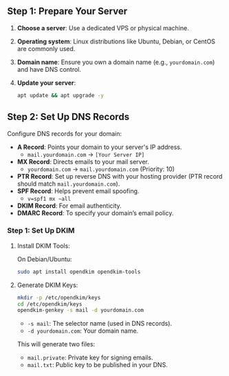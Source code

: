 ## Step 1: Prepare Your Server

1. **Choose a server**: Use a dedicated VPS or physical machine.  
2. **Operating system**: Linux distributions like Ubuntu, Debian, or CentOS are commonly used.  
3. **Domain name**: Ensure you own a domain name (e.g., `yourdomain.com`) and have DNS control.  
4. **Update your server**:  

    ```bash
    apt update && apt upgrade -y
    ```

## Step 2: Set Up DNS Records

Configure DNS records for your domain:

- **A Record**: Points your domain to your server's IP address.
     - `mail.yourdomain.com` → `[Your Server IP]`
- **MX Record**: Directs emails to your mail server.
     - `yourdomain.com` → `mail.yourdomain.com` (Priority: 10)
- **PTR Record**: Set up reverse DNS with your hosting provider (PTR record should match `mail.yourdomain.com`).
- **SPF Record**: Helps prevent email spoofing.
     - `v=spf1 mx ~all`
- **DKIM Record**: For email authenticity.
- **DMARC Record**: To specify your domain’s email policy.

### Step 1: Set Up DKIM

1. Install DKIM Tools:

     On Debian/Ubuntu:

     ```bash
     sudo apt install opendkim opendkim-tools
     ```

2. Generate DKIM Keys:

     ```bash
     mkdir -p /etc/opendkim/keys
     cd /etc/opendkim/keys
     opendkim-genkey -s mail -d yourdomain.com
     ```

     - `-s mail`: The selector name (used in DNS records).
     - `-d yourdomain.com`: Your domain name.

     This will generate two files:

     - `mail.private`: Private key for signing emails.
     - `mail.txt`: Public key to be published in your DNS.